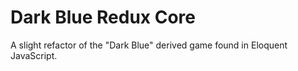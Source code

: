 # Dark Blue Redux Core

A slight refactor of the "Dark Blue" derived game found in Eloquent JavaScript.